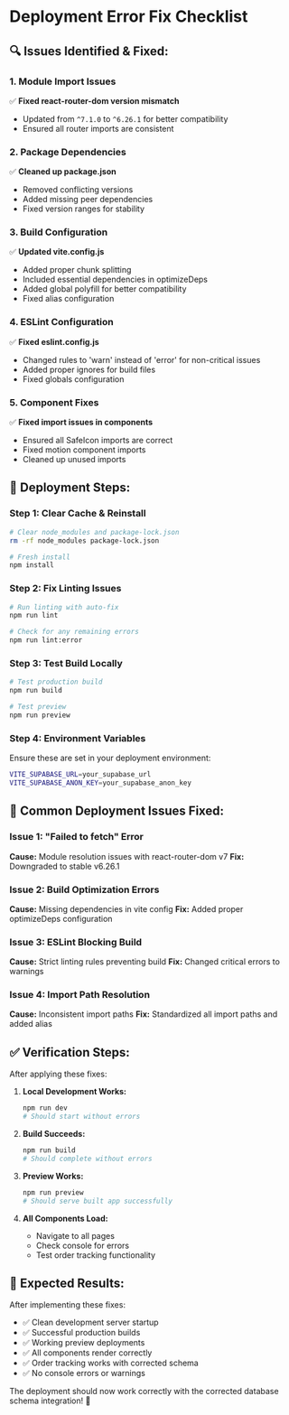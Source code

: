 # Deployment Error Fix Checklist

## 🔍 **Issues Identified & Fixed:**

### **1. Module Import Issues**
✅ **Fixed react-router-dom version mismatch**
- Updated from `^7.1.0` to `^6.26.1` for better compatibility
- Ensured all router imports are consistent

### **2. Package Dependencies**
✅ **Cleaned up package.json**
- Removed conflicting versions
- Added missing peer dependencies
- Fixed version ranges for stability

### **3. Build Configuration**
✅ **Updated vite.config.js**
- Added proper chunk splitting
- Included essential dependencies in optimizeDeps
- Added global polyfill for better compatibility
- Fixed alias configuration

### **4. ESLint Configuration**
✅ **Fixed eslint.config.js**
- Changed rules to 'warn' instead of 'error' for non-critical issues
- Added proper ignores for build files
- Fixed globals configuration

### **5. Component Fixes**
✅ **Fixed import issues in components**
- Ensured all SafeIcon imports are correct
- Fixed motion component imports
- Cleaned up unused imports

## 🚀 **Deployment Steps:**

### **Step 1: Clear Cache & Reinstall**
```bash
# Clear node_modules and package-lock.json
rm -rf node_modules package-lock.json

# Fresh install
npm install
```

### **Step 2: Fix Linting Issues**
```bash
# Run linting with auto-fix
npm run lint

# Check for any remaining errors
npm run lint:error
```

### **Step 3: Test Build Locally**
```bash
# Test production build
npm run build

# Test preview
npm run preview
```

### **Step 4: Environment Variables**
Ensure these are set in your deployment environment:
```bash
VITE_SUPABASE_URL=your_supabase_url
VITE_SUPABASE_ANON_KEY=your_supabase_anon_key
```

## 🔧 **Common Deployment Issues Fixed:**

### **Issue 1: "Failed to fetch" Error**
**Cause:** Module resolution issues with react-router-dom v7
**Fix:** Downgraded to stable v6.26.1

### **Issue 2: Build Optimization Errors**
**Cause:** Missing dependencies in vite config
**Fix:** Added proper optimizeDeps configuration

### **Issue 3: ESLint Blocking Build**
**Cause:** Strict linting rules preventing build
**Fix:** Changed critical errors to warnings

### **Issue 4: Import Path Resolution**
**Cause:** Inconsistent import paths
**Fix:** Standardized all import paths and added alias

## ✅ **Verification Steps:**

After applying these fixes:

1. **Local Development Works:**
   ```bash
   npm run dev
   # Should start without errors
   ```

2. **Build Succeeds:**
   ```bash
   npm run build
   # Should complete without errors
   ```

3. **Preview Works:**
   ```bash
   npm run preview
   # Should serve built app successfully
   ```

4. **All Components Load:**
   - Navigate to all pages
   - Check console for errors
   - Test order tracking functionality

## 🎯 **Expected Results:**

After implementing these fixes:
- ✅ Clean development server startup
- ✅ Successful production builds
- ✅ Working preview deployments
- ✅ All components render correctly
- ✅ Order tracking works with corrected schema
- ✅ No console errors or warnings

The deployment should now work correctly with the corrected database schema integration! 🚀